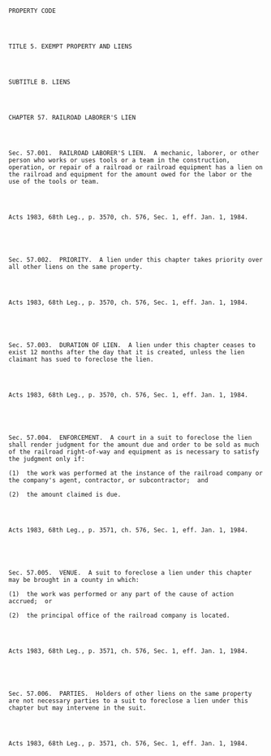 ﻿
    
    
    	
    					
    
    
    PROPERTY CODE
    
      
    
    
    TITLE 5. EXEMPT PROPERTY AND LIENS
    
      
    
    
    SUBTITLE B. LIENS
    
      
    
    
    CHAPTER 57. RAILROAD LABORER'S LIEN
    
      
    
    
    Sec. 57.001.  RAILROAD LABORER'S LIEN.  A mechanic, laborer, or other person who works or uses tools or a team in the construction, operation, or repair of a railroad or railroad equipment has a lien on the railroad and equipment for the amount owed for the labor or the use of the tools or team.
    
    
    
    
    Acts 1983, 68th Leg., p. 3570, ch. 576, Sec. 1, eff. Jan. 1, 1984.
    
    
    
    
    
    Sec. 57.002.  PRIORITY.  A lien under this chapter takes priority over all other liens on the same property.
    
    
    
    
    Acts 1983, 68th Leg., p. 3570, ch. 576, Sec. 1, eff. Jan. 1, 1984.
    
    
    
    
    
    Sec. 57.003.  DURATION OF LIEN.  A lien under this chapter ceases to exist 12 months after the day that it is created, unless the lien claimant has sued to foreclose the lien.
    
    
    
    
    Acts 1983, 68th Leg., p. 3570, ch. 576, Sec. 1, eff. Jan. 1, 1984.
    
    
    
    
    
    Sec. 57.004.  ENFORCEMENT.  A court in a suit to foreclose the lien shall render judgment for the amount due and order to be sold as much of the railroad right-of-way and equipment as is necessary to satisfy the judgment only if:
    
    (1)  the work was performed at the instance of the railroad company or the company's agent, contractor, or subcontractor;  and
    
    (2)  the amount claimed is due.
    
    
    
    
    Acts 1983, 68th Leg., p. 3571, ch. 576, Sec. 1, eff. Jan. 1, 1984.
    
    
    
    
    
    Sec. 57.005.  VENUE.  A suit to foreclose a lien under this chapter may be brought in a county in which:
    
    (1)  the work was performed or any part of the cause of action accrued;  or
    
    (2)  the principal office of the railroad company is located.
    
    
    
    
    Acts 1983, 68th Leg., p. 3571, ch. 576, Sec. 1, eff. Jan. 1, 1984.
    
    
    
    
    
    Sec. 57.006.  PARTIES.  Holders of other liens on the same property are not necessary parties to a suit to foreclose a lien under this chapter but may intervene in the suit.
    
    
    
    
    Acts 1983, 68th Leg., p. 3571, ch. 576, Sec. 1, eff. Jan. 1, 1984.
    
    
    
    
    				
